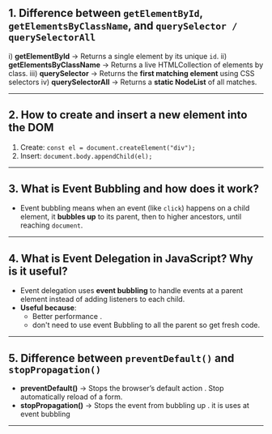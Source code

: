 

## 1. Difference between `getElementById`, `getElementsByClassName`, and `querySelector / querySelectorAll`
i) **getElementById** → Returns a single element by its unique `id`. 
ii) **getElementsByClassName** → Returns a live HTMLCollection of elements by class.
iii) **querySelector** → Returns the **first matching element** using CSS selectors 
iv) **querySelectorAll** → Returns a **static NodeList** of all matches.

---

## 2. How to create and insert a new element into the DOM
1. Create: `const el = document.createElement("div");`    
2. Insert: `document.body.appendChild(el);`  

---

## 3. What is Event Bubbling and how does it work?
- Event bubbling means when an event (like `click`) happens on a child element, it **bubbles up** to its parent, then to higher ancestors, until reaching `document`.  

---

## 4. What is Event Delegation in JavaScript? Why is it useful?
- Event delegation uses **event bubbling** to handle events at a parent element instead of adding listeners to each child.    
- **Useful because**:  
  - Better performance .  
  - don't need to use event Bubbling to all the parent so get fresh code.

---

## 5. Difference between `preventDefault()` and `stopPropagation()`
- **preventDefault()** → Stops the browser’s default action . Stop automatically reload of a form.
- **stopPropagation()** → Stops the event from bubbling up . it is uses at event bubbling  

---
